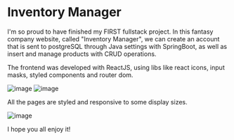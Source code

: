 # Inventory Manager


I'm so proud to have finished my FIRST fullstack project. 
In this fantasy company website, called "Inventory Manager", we can create an account that is sent to postgreSQL through Java settings with SpringBoot, as well as insert and manage products with CRUD operations.

The frontend was developed with ReactJS, using libs like react icons, input masks, styled components and router dom.

![image](https://user-images.githubusercontent.com/86061018/193933961-d440ca1c-806e-440a-920a-0d5deb2c79ac.png)
![image](https://user-images.githubusercontent.com/86061018/193933226-d82ade09-ca64-4796-8d4a-40d3f8510934.png)

All the pages are styled and responsive to some display sizes.

![image](https://user-images.githubusercontent.com/86061018/193933242-9eab5d8a-0c29-4c28-ba8f-df2f51c7436e.png)


I hope you all enjoy it!
